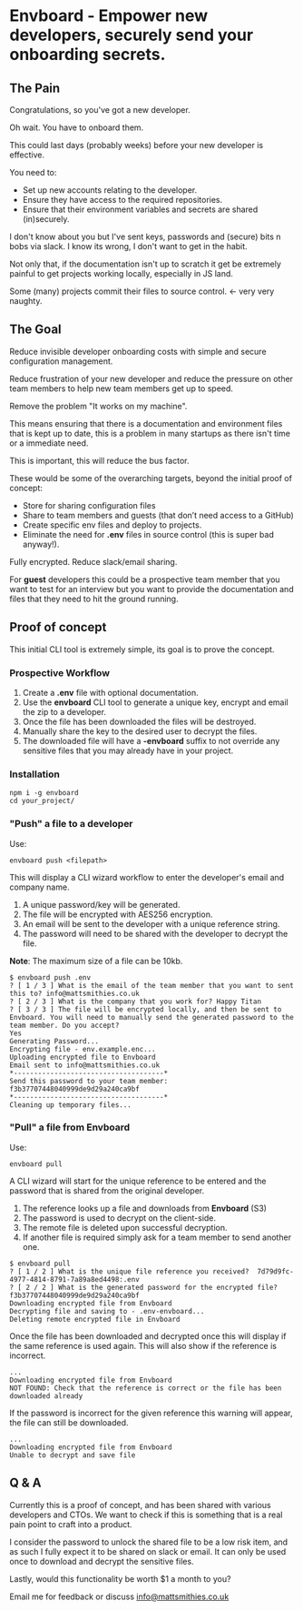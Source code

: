 
# Envboard - Empower new developers, securely send your onboarding secrets.

## The Pain

Congratulations, so you've got a new developer.

Oh wait. You have to onboard them.

This could last days (probably weeks) before your new developer is effective.

You need to:

- Set up new accounts relating to the developer.
- Ensure they have access to the required repositories.
- Ensure that their environment variables and secrets are shared (in)securely.

I don't know about you but I've sent keys, passwords and (secure) bits n bobs via slack. I know its wrong, I don't want to get in the habit.

Not only that, if the documentation isn't up to scratch it get be extremely painful to get projects working locally, especially in JS land.

Some (many) projects commit their files to source control. <- very very naughty.

## The Goal

Reduce invisible developer onboarding costs with simple and secure configuration management.

Reduce frustration of your new developer and reduce the pressure on other team members to help new team members get up to speed.

Remove the problem "It works on my machine".

This means ensuring that there is a documentation and environment files that is kept up to date, this is a problem in many startups as there isn't time or a immediate need.

This is important, this will reduce the bus factor.

These would be some of the overarching targets, beyond the initial proof of concept:

- Store for sharing configuration files
- Share to team members and guests (that don’t need access to a GitHub)
- Create specific env files and deploy to projects.
- Eliminate the need for **.env** files in source control (this is super bad anyway!).

Fully encrypted. Reduce slack/email sharing.

For **guest** developers this could be a prospective team member that you want to test for an interview but you want to provide the documentation and files that they need to hit the ground running.

## Proof of concept

This initial CLI tool is extremely simple, its goal is to prove the concept.

### Prospective Workflow

1) Create a **.env** file with optional documentation.
2) Use the **envboard** CLI tool to generate a unique key, encrypt and email the zip to a developer.
3) Once the file has been downloaded the files will be destroyed.
4) Manually share the key to the desired user to decrypt the files.
5) The downloaded file will have a **-envboard** suffix to not override any sensitive files that you may already have in your project.

### Installation

```
npm i -g envboard
cd your_project/
```

### "Push" a file to a developer

Use:

```
envboard push <filepath>
```

This will display a CLI wizard workflow to enter the developer's email and company name.

1) A unique password/key will be generated.
2) The file will be encrypted with AES256 encryption.
3) An email will be sent to the developer with a unique reference string.
4) The password will need to be shared with the developer to decrypt the file.

**Note**: The maximum size of a file can be 10kb.

```
$ envboard push .env
? [ 1 / 3 ] What is the email of the team member that you want to sent this to? info@mattsmithies.co.uk
? [ 2 / 3 ] What is the company that you work for? Happy Titan
? [ 3 / 3 ] The file will be encrypted locally, and then be sent to Envboard. You will need to manually send the generated password to the team member. Do you accept?
Yes
Generating Password...
Encrypting file - env.example.enc...
Uploading encrypted file to Envboard
Email sent to info@mattsmithies.co.uk
*-------------------------------------*
Send this password to your team member:
f3b37707448040999de9d29a240ca9bf
*-------------------------------------*
Cleaning up temporary files...

```

### "Pull" a file from Envboard

Use:

```
envboard pull
```

A CLI wizard will start for the unique reference to be entered and the password that is shared from the original developer.

1) The reference looks up a file and downloads from **Envboard** (S3)
2) The password is used to decrypt on the client-side.
3) The remote file is deleted upon successful decryption.
4) If another file is required simply ask for a team member to send another one.

```
$ envboard pull
? [ 1 / 2 ] What is the unique file reference you received?  7d79d9fc-4977-4814-8791-7a89a8ed4498:.env
? [ 2 / 2 ] What is the generated password for the encrypted file? f3b37707448040999de9d29a240ca9bf
Downloading encrypted file from Envboard
Decrypting file and saving to - .env-envboard...
Deleting remote encrypted file in Envboard
```

Once the file has been downloaded and decrypted once this will display if the same reference is used again. This will also show if the reference is incorrect.

```
...
Downloading encrypted file from Envboard
NOT FOUND: Check that the reference is correct or the file has been downloaded already
```

If the password is incorrect for the given reference this warning will appear, the file can still be downloaded.

```
...
Downloading encrypted file from Envboard
Unable to decrypt and save file
```

## Q & A

Currently this is a proof of concept, and has been shared with various developers and CTOs. We want to check if this is something that is a real pain point to craft into a product.

I consider the password to unlock the shared file to be a low risk item, and as such I fully expect it to be shared on slack or email. It can only be used once to download and decrypt the sensitive files.

Lastly, would this functionality be worth $1 a month to you?

Email me for feedback or discuss [info@mattsmithies.co.uk](mailto:info@mattsmithies.co.uk)
